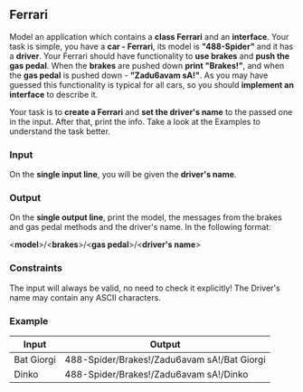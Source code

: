 Ferrari
-------

Model an application which contains a **class Ferrari** and an **interface**.
Your task is simple, you have a **car - Ferrari**, its model is **"488-Spider"**
and it has a **driver**. Your Ferrari should have functionality to **use
brakes** and **push the gas pedal**. When the **brakes** are pushed down **print
"Brakes!"**, and when the **gas pedal** is pushed down - **"Zadu6avam sA!"**. As
you may have guessed this functionality is typical for all cars, so you should
**implement an interface** to describe it.

Your task is to **create a Ferrari** and **set the driver's name** to the passed
one in the input. After that, print the info. Take a look at the Examples to
understand the task better.

### Input

On the **single input line**, you will be given the **driver's name**.

### Output

On the **single output line**, print the model, the messages from the brakes and
gas pedal methods and the driver's name. In the following format:

\<**model**\>/\<**brakes**\>/\<**gas pedal**\>/\<**driver's name**\>

### Constraints

The input will always be valid, no need to check it explicitly! The Driver's
name may contain any ASCII characters.

### Example

| **Input**  | **Output**                                  |
|------------|---------------------------------------------|
| Bat Giorgi | 488-Spider/Brakes!/Zadu6avam sA!/Bat Giorgi |
| Dinko      | 488-Spider/Brakes!/Zadu6avam sA!/Dinko      |
